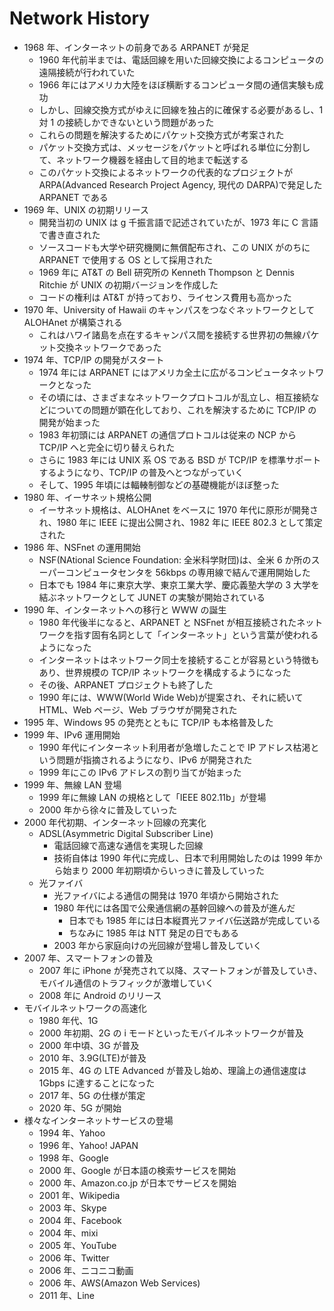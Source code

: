 # Network History

- 1968 年、インターネットの前身である ARPANET が発足
  - 1960 年代前半までは、電話回線を用いた回線交換によるコンピュータの遠隔接続が行われていた
  - 1966 年にはアメリカ大陸をほぼ横断するコンピュータ間の通信実験も成功
  - しかし、回線交換方式がゆえに回線を独占的に確保する必要があるし、1 対 1 の接続しかできないという問題があった
  - これらの問題を解決するためにパケット交換方式が考案された
  - パケット交換方式は、メッセージをパケットと呼ばれる単位に分割して、ネットワーク機器を経由して目的地まで転送する
  - このパケット交換によるネットワークの代表的なプロジェクトが ARPA(Advanced Research Project Agency, 現代の DARPA)で発足した ARPANET である
- 1969 年、UNIX の初期リリース
  - 開発当初の UNIX は g 千振言語で記述されていたが、1973 年に C 言語で書き直された
  - ソースコードも大学や研究機関に無償配布され、この UNIX がのちに ARPANET で使用する OS として採用された
  - 1969 年に AT&T の Bell 研究所の Kenneth Thompson と Dennis Ritchie が UNIX の初期バージョンを作成した
  - コードの権利は AT&T が持っており、ライセンス費用も高かった
- 1970 年、University of Hawaii のキャンパスをつなぐネットワークとして ALOHAnet が構築される
  - これはハワイ諸島を点在するキャンパス間を接続する世界初の無線パケット交換ネットワークであった
- 1974 年、TCP/IP の開発がスタート
  - 1974 年には ARPANET にはアメリカ全土に広がるコンピュータネットワークとなった
  - その頃には、さまざまなネットワークプロトコルが乱立し、相互接続などについての問題が顕在化しており、これを解決するために TCP/IP の開発が始まった
  - 1983 年初頭には ARPANET の通信プロトコルは従来の NCP から TCP/IP へと完全に切り替えられた
  - さらに 1983 年には UNIX 系 OS である BSD が TCP/IP を標準サポートするようになり、TCP/IP の普及へとつながっていく
  - そして、1995 年頃には輻輳制御などの基礎機能がほぼ整った
- 1980 年、イーサネット規格公開
  - イーサネット規格は、ALOHAnet をベースに 1970 年代に原形が開発され、1980 年に IEEE に提出公開され、1982 年に IEEE 802.3 として策定された
- 1986 年、NSFnet の運用開始
  - NSF(NAtional Science Foundation: 全米科学財団)は、全米 6 か所のスーパーコンピュータセンタを 56kbps の専用線で結んで運用開始した
  - 日本でも 1984 年に東京大学、東京工業大学、慶応義塾大学の 3 大学を結ぶネットワークとして JUNET の実験が開始されている
- 1990 年、インターネットへの移行と WWW の誕生
  - 1980 年代後半になると、ARPANET と NSFnet が相互接続されたネットワークを指す固有名詞として「インターネット」という言葉が使われるようになった
  - インターネットはネットワーク同士を接続することが容易という特徴もあり、世界規模の TCP/IP ネットワークを構成するようになった
  - その後、ARPANET プロジェクトも終了した
  - 1990 年には、WWW(World Wide Web)が提案され、それに続いて HTML、Web ページ、Web ブラウザが開発された
- 1995 年、Windows 95 の発売とともに TCP/IP も本格普及した
- 1999 年、IPv6 運用開始
  - 1990 年代にインターネット利用者が急増したことで IP アドレス枯渇という問題が指摘されるようになり、IPv6 が開発された
  - 1999 年にこの IPv6 アドレスの割り当てが始まった
- 1999 年、無線 LAN 登場
  - 1999 年に無線 LAN の規格として「IEEE 802.11b」が登場
  - 2000 年から徐々に普及していった
- 2000 年代初期、インターネット回線の充実化
  - ADSL(Asymmetric Digital Subscriber Line)
    - 電話回線で高速な通信を実現した回線
    - 技術自体は 1990 年代に完成し、日本で利用開始したのは 1999 年から始まり 2000 年初期頃からいっきに普及していった
  - 光ファイバ
    - 光ファイバによる通信の開発は 1970 年頃から開始された
    - 1980 年代には各国で公衆通信網の基幹回線への普及が進んだ
      - 日本でも 1985 年には日本縦貫光ファイバ伝送路が完成している
      - ちなみに 1985 年は NTT 発足の日でもある
    - 2003 年から家庭向けの光回線が登場し普及していく
- 2007 年、スマートフォンの普及
  - 2007 年に iPhone が発売されて以降、スマートフォンが普及していき、モバイル通信のトラフィックが激増していく
  - 2008 年に Android のリリース
- モバイルネットワークの高速化
  - 1980 年代、1G
  - 2000 年初期、2G の i モードといったモバイルネットワークが普及
  - 2000 年中頃、3G が普及
  - 2010 年、3.9G(LTE)が普及
  - 2015 年、4G の LTE Advanced が普及し始め、理論上の通信速度は 1Gbps に達することになった
  - 2017 年、5G の仕様が策定
  - 2020 年、5G が開始
- 様々なインターネットサービスの登場
  - 1994 年、Yahoo
  - 1996 年、Yahoo! JAPAN
  - 1998 年、Google
  - 2000 年、Google が日本語の検索サービスを開始
  - 2000 年、Amazon.co.jp が日本でサービスを開始
  - 2001 年、Wikipedia
  - 2003 年、Skype
  - 2004 年、Facebook
  - 2004 年、mixi
  - 2005 年、YouTube
  - 2006 年、Twitter
  - 2006 年、ニコニコ動画
  - 2006 年、AWS(Amazon Web Services)
  - 2011 年、Line
